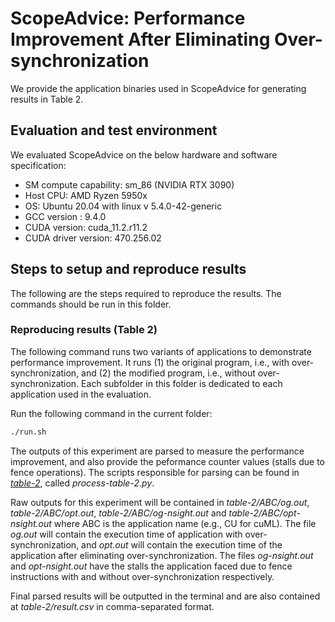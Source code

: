 # ScopeAdvice: Performance Improvement After Eliminating Over-synchronization

We provide the application binaries used in ScopeAdvice for generating results in Table 2.

## Evaluation and test environment
We evaluated ScopeAdvice on the below hardware and software specification:
* SM compute capability: sm_86 (NVIDIA RTX 3090)
* Host CPU: AMD Ryzen 5950x
* OS: Ubuntu 20.04 with linux v 5.4.0-42-generic
* GCC version : 9.4.0
* CUDA version: cuda_11.2.r11.2
* CUDA driver version: 470.256.02

## Steps to setup and reproduce results
The following are the steps required to reproduce the results. The commands should be run in this folder.

### Reproducing results (Table 2)
The following command runs two variants of applications to demonstrate performance improvement. It runs (1) the original program, i.e., with over-synchronization, and (2) the modified program, i.e., without over-synchronization. Each subfolder in this folder is dedicated to each application used in the evaluation.

Run the following command in the current folder:
```bash
./run.sh
```

The outputs of this experiment are parsed to measure the performance improvement, and also provide the peformance counter values (stalls due to fence operations). The scripts responsible for parsing can be found in *[table-2](../table-2/)*, called *process-table-2.py*.

Raw outputs for this experiment will be contained in *table-2/ABC/og.out*, *table-2/ABC/opt.out*, *table-2/ABC/og-nsight.out* and *table-2/ABC/opt-nsight.out* where ABC is the application name (e.g., CU for cuML). The file *og.out* will contain the execution time of application with over-synchronization, and *opt.out* will contain the execution time of the application after eliminating over-synchronization. The files *og-nsight.out* and *opt-nsight.out* have the stalls the application faced due to fence instructions with and without over-synchronization respectively.

Final parsed results will be outputted in the terminal and are also contained at *table-2/result.csv* in comma-separated format.
